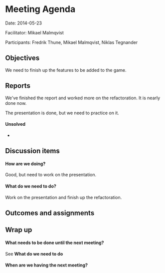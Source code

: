 # Meeting Agenda

Date: 2014-05-23

Facilitator: Mikael Malmqvist

Participants: Fredrik Thune, Mikael Malmqvist, Niklas Tegnander

## Objectives
We need to finish up the features to be added to the game.

## Reports
We've finished the report and worked more on the refactoration. It is nearly done now.

The presentation is done, but we need to practice on it.

#### Unsolved
-

## Discussion items

#### How are we doing?
Good, but need to work on the presentation.

#### What do we need to do?
Work on the presentation and finish up the refactoration.

## Outcomes and assignments

## Wrap up 

#### What needs to be done until the next meeting?
See __What do we need to do__

#### When are we having the next meeting?
